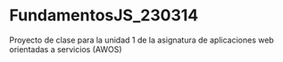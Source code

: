 # FundamentosJS_230314
Proyecto de clase para la unidad 1 de la asignatura de aplicaciones web orientadas  a servicios (AWOS)
